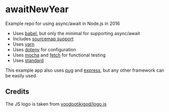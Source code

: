 # awaitNewYear

Example repo for using async/await in Node.js in 2016

- Uses [babel](https://babeljs.io), but only the minimal for supporting async/await
- Includes [sourcemap support](https://github.com/evanw/node-source-map-support)
- Uses [yarn](https://yarnpkg.com)
- Uses [dotenv](https://github.com/motdotla/dotenv) for configuration
- Uses [mocha](https://mochajs.org) and [fetch](https://github.com/bitinn/node-fetch) for functional testing
- Uses [standard](https://github.com/feross/standard)

This example app also uses [pug](https://pugjs.org) and [express](https://expressjs.com), but any other framework can be easily used.

## Credits

The JS logo is taken from [voodootikigod/logo.js](https://github.com/voodootikigod/logo.js)
